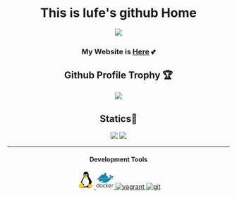 <h1 align="center">This is lufe's github Home</h1>

<div align="center">
  <img width="60px" src="img/lufe.svg"/>
  <h3> My Website is <a href="https://lufe.jp">Here</a> 💕</h3>
  <h2>Github Profile Trophy 🏆</h2>
  <img height="120" src="https://github-profile-trophy.vercel.app/?username=lufeee&theme=onedark&margin-w=5&rank=SECRET,SSS,SS,S,AAA,AA,A,B,C)](https://github.com/ryo-ma/github-profile-trophy" />
  <h2>Statics📌</h2>
  <img height="165" src="https://github-readme-stats.vercel.app/api?username=lufeee&count_private=true&include_all_commits=true&theme=onedark" />
  <img src="https://github-readme-stats.vercel.app/api/top-langs/?username=lufeee&layout=compact&theme=onedark" />
</div>

---

<div align="center">
  <h4>Development Tools</h4>
  <a href="https://www.linux.org/" target="_blank"> 
    <img src="https://raw.githubusercontent.com/devicons/devicon/master/icons/linux/linux-original.svg" alt="linux" width="40" height="40"/> 
  </a>
  <a href="https://www.docker.com/" target="_blank"> 
    <img src="https://raw.githubusercontent.com/devicons/devicon/master/icons/docker/docker-original-wordmark.svg" alt="docker" width="40" height="40"/> 
  </a> 
  <a href="https://www.vagrantup.com/" target="_blank"> 
    <img src="https://www.vectorlogo.zone/logos/vagrantup/vagrantup-icon.svg" alt="vagrant" width="40" height="40"/> 
  </a>
  <a href="https://git-scm.com/" target="_blank"> 
    <img src="https://www.vectorlogo.zone/logos/git-scm/git-scm-icon.svg" alt="git" width="40" height="40"/> 
  </a>
</div>

